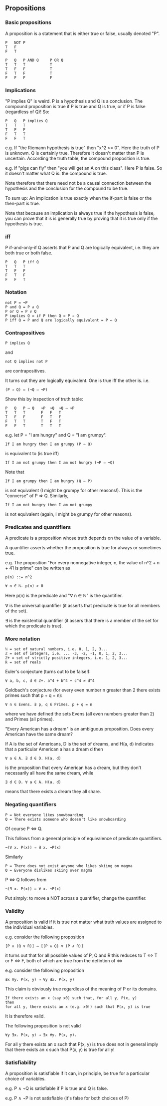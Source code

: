 ## Propositions

### Basic propositions

A proposition is a statement that is either true or false, usually denoted "P".

    P   NOT P
    T   F      
    F   T      

    P   Q   P AND Q     P OR Q
    T   T   T           T
    T   F   F           T
    F   T   F           T
    F   F   F           F

### Implications

"P implies Q" is weird. P is a hypothesis and Q is a conclusion. The compound
proposition is true if P is true and Q is true, or if P is false (regardless of
Q)! So:

    P   Q   P implies Q
    T   T   T          
    T   F   F          
    F   T   T
    F   F   T

e.g. If "the Riemann hypothesis is true" then "x^2 >= 0". Here the truth of P
is unknown. Q is certainly true. Therefore it doesn't matter than P is
uncertain. According the truth table, the compound proposition is true.

e.g. If "pigs can fly" then "you will get an A on this class". Here P is false.
So it doesn't matter what Q is: the compound is true.

Note therefore that there need not be a causal connection between the
hypothesis and the conclusion for the compound to be true.

To sum up: An implication is true exactly when the if-part is false or the
then-part is true.

Note that because an implication is always true if the hypothesis is false, you
can prove that it is is generally true by proving that it is true only if the
hypothesis is true.

### iff

P if-and-only-if Q asserts that P and Q are logically equivalent, i.e. they are
both true or both false.

    P   Q   P iff Q
    T   T   T          
    T   F   F          
    F   T   F
    F   F   T

### Notation

    not P = ¬P
    P and Q = P ∧ Q
    P or Q = P ∨ Q
    P implies Q = if P then Q = P ⇒ Q
    P iff Q = P and Q are logically equivalent = P ⇔ Q

### Contrapositives

    P implies Q

and 

    not Q implies not P

are contrapositives.

It turns out they are logically equivalent. One is true iff the other is. i.e.

    (P ⇒ Q) ⇔ (¬Q ⇒ ¬P)

Show this by inspection of truth table:

    P   Q   P ⇒ Q   ¬P  ¬Q  ¬Q ⇒ ¬P
    T   T   T       F   F   T
    T   F   F       F   T   F
    F   T   T       T   F   T
    F   F   T       T   T   T

e.g. let P = "I am hungry" and Q = "I am grumpy".

    If I am hungry then I am grumpy (P ⇒ Q)

is equivalent to (is true iff)

    If I am not grumpy then I am not hungry (¬P ⇒ ¬Q)

Note that 

    If I am grumpy then I am hungry (Q ⇒ P)

is not equivalent (I might be grumpy for other reasons!). This is the
"converse" of P ⇒ Q. Similarly,

    If I am not hungry then I am not grumpy 

is not equivalent (again, I might be grumpy for other reasons).

### Predicates and quantifiers

A predicate is a proposition whose truth depends on the value of a variable.

A quantifier asserts whether the proposition is true for always or sometimes
true.

e.g. The proposition "For every nonnegative integer, n, the value of n^2 +
n + 41 is prime" can be written as

    p(n) ::= n^2

    ∀ n ∈ ℕ. p(n) > 0

Here p(n) is the predicate and "∀ n ∈ ℕ" is the quantifier.

∀ is the universal quantifier (it asserts that predicate is true for all
members of the set).

∃ is the existential quantifier (it assers that there is a member of the set
for which the predicate is true).

### More notation

    ℕ = set of natural numbers, i.e. 0, 1, 2, 3...
    ℤ = set of integers, i.e. ... -3, -2, -1, 0, 1, 2, 3...
    ℤ+ = set of strictly positive integers, i.e. 1, 2, 3...
    ℝ = set of reals

Euler's conjecture (turns out to be false!):

    ∀ a, b, c, d ∈ ℤ+. a^4 + b^4 + c^4 ≠ d^4

Goldbach's conjecture (for every even number n greater than 2 there exists
primes such that p + q = n):

    ∀ n ∈ Evens. ∃ p, q ∈ Primes. p + q = n

where we have defined the sets Evens (all even numbers greater than 2) and
Primes (all primes).

"Every American has a dream" is an ambiguous proposition. Does every American
have the same dream?

If A is the set of Americans, D is the set of dreams, and H(a, d) indicates
that a particular American a has a dream d then

    ∀ a ∈ A. ∃ d ∈ D. H(a, d)

is the proposition that every American has a dream, but they don't necessarily
all have the same dream, while

    ∃ d ∈ D. ∀ a ∈ A. H(a, d)

means that there exists a dream they all share.

### Negating quantifiers

    P = Not everyone likes snowboarding
    Q = There exists someone who doesn't like snowboarding

Of course P ⇔ Q.

This follows from a general principle of equivalence of predicate quantifiers.

    ¬(∀ x. P(x)) ⇒ ∃ x. ¬P(x)

Similarly

    P = There does not exist anyone who likes skiing on magma
    Q = Everyone dislikes skiing over magma

P ⇔ Q follows from

    ¬(∃ x. P(x)) ⇔ ∀ x. ¬P(x)

Put simply: to move a NOT across a quantifier, change the quantifier.

### Validity

A proposition is valid if it is true not matter what truth values are assigned
to the individual variables.

e.g. consider the following proposition

    [P ∧ (Q ∨ R)] ⇔ [(P ∧ Q) ∨ (P ∧ R)]

it turns out that for all possible values of P, Q and R this reduces to T ⇔ T
or F ⇔ F, both of which are true from the defintion of ⇔

e.g. consider the following proposition

    ∃x ∀y. P(x, y) ⇒ ∀y ∃x. P(x, y)

This claim is obviously true regardless of the meaning of P or its domains. 

    If there exists an x (say x0) such that, for all y, P(x, y)
    then
    for all y, there exists an x (e.g. x0!) such that P(x, y) is true

It is therefore valid.

The following proposition is not valid

    ∀y ∃x. P(x, y) ⇒ ∃x ∀y. P(x, y).

For all y there exists an x such that P(x, y) is true does not in general imply
that there exists an x such that P(x, y) is true for all y!

### Satisfiability

A proposition is satisfiable if it can, in principle, be true for a particular
choice of variables.

e.g. P ∧ ¬Q is satisfiable if P is true and Q is false.

e.g. P ∧ ¬P is not satisfiable (it's false for both choices of P)
